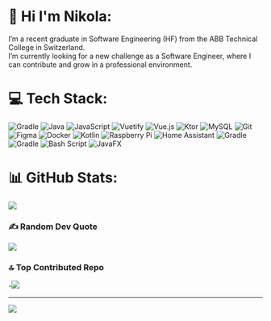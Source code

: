 # 💫 Hi I'm Nikola:
I’m a recent graduate in Software Engineering (HF) from the ABB Technical College in Switzerland.<br>I’m currently looking for a new challenge as a Software Engineer, where I can contribute and grow in a professional environment.


# 💻 Tech Stack:
![Gradle](https://img.shields.io/badge/Gradle-02303A.svg?style=for-the-badge&logo=Gradle&logoColor=white) ![Java](https://img.shields.io/badge/java-%23ED8B00.svg?style=for-the-badge&logo=openjdk&logoColor=white) ![JavaScript](https://img.shields.io/badge/javascript-%23323330.svg?style=for-the-badge&logo=javascript&logoColor=%23F7DF1E) ![Vuetify](https://img.shields.io/badge/Vuetify-1867C0?style=for-the-badge&logo=vuetify&logoColor=AEDDFF) ![Vue.js](https://img.shields.io/badge/vue.js-%2335495e.svg?style=for-the-badge&logo=vuedotjs&logoColor=%234FC08D) ![Ktor](https://img.shields.io/badge/Ktor-7F52FF.svg?style=for-the-badge&logo=ktor&logoColor=white) ![MySQL](https://img.shields.io/badge/mysql-4479A1.svg?style=for-the-badge&logo=mysql&logoColor=white) ![Git](https://img.shields.io/badge/git-%23F05033.svg?style=for-the-badge&logo=git&logoColor=white) ![Figma](https://img.shields.io/badge/figma-%23F24E1E.svg?style=for-the-badge&logo=figma&logoColor=white) ![Docker](https://img.shields.io/badge/docker-%230db7ed.svg?style=for-the-badge&logo=docker&logoColor=white) ![Kotlin](https://img.shields.io/badge/kotlin-%237F52FF.svg?style=for-the-badge&logo=kotlin&logoColor=white) ![Raspberry Pi](https://img.shields.io/badge/-Raspberry_Pi-C51A4A?style=for-the-badge&logo=Raspberry-Pi) ![Home Assistant](https://img.shields.io/badge/home%20assistant-%2341BDF5.svg?style=for-the-badge&logo=home-assistant&logoColor=white) ![Gradle](https://img.shields.io/badge/Gradle-02303A.svg?style=for-the-badge&logo=Gradle&logoColor=white) ![Gradle](https://img.shields.io/badge/Gradle-02303A.svg?style=for-the-badge&logo=Gradle&logoColor=white) ![Bash Script](https://img.shields.io/badge/bash_script-%23121011.svg?style=for-the-badge&logo=gnu-bash&logoColor=white) ![JavaFX](https://img.shields.io/badge/javafx-%23FF0000.svg?style=for-the-badge&logo=javafx&logoColor=white)
# 📊 GitHub Stats:
<!--![](https://github-readme-stats.vercel.app/api?username=niksDj&theme=dark&hide_border=false&include_all_commits=false&count_private=false)<br/>
-![](https://nirzak-streak-stats.vercel.app/?user=niksDj&theme=dark&hide_border=false)<br/>-->
![](https://github-readme-stats.vercel.app/api/top-langs/?username=niksDj&theme=dark&hide_border=false&include_all_commits=false&count_private=false&layout=compact)

### ✍️ Random Dev Quote
![](https://quotes-github-readme.vercel.app/api?type=horizontal&theme=radical)

### 🔝 Top Contributed Repo
-![](https://github-contributor-stats.vercel.app/api?username=niksDj&limit=5&theme=dark&combine_all_yearly_contributions=true)

---
[![](https://visitcount.itsvg.in/api?id=niksDj&icon=0&color=0)](https://visitcount.itsvg.in)

<!-- Proudly created with GPRM ( https://gprm.itsvg.in ) -->
